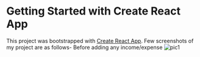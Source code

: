 # Getting Started with Create React App

This project was bootstrapped with [Create React App](https://github.com/facebook/create-react-app).
Few screenshots of my project are as follows-
Before adding any income/expense
![pic1](https://user-images.githubusercontent.com/101787864/198678513-ae4ec7ce-5124-4d4c-b51f-2f024c17e6e9.jpg)



